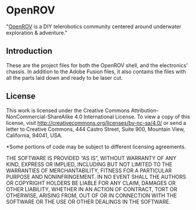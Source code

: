 OpenROV
================
"[OpenROV](http://openrov.com/) is a DIY telerobotics community centered around underwater exploration & adventure." 

Introduction
-------
These are the project files for both the OpenROV shell, and the electronics' chassis.
In addition to the Adobe Fusion files, it also contains the files with all the parts laid down and ready to be laser cut.

License
-------

This work is licensed under the  Creative Commons Attribution-NonCommercial-ShareAlike 4.0 International License. To view a copy of this license, visit <http://creativecommons.org/licenses/by-nc-sa/4.0/> or send a letter to Creative Commons, 444 Castro Street, Suite 900, Mountain View, California, 94041, USA.

*Some portions of code may be subject to different licensing agreements.

THE SOFTWARE IS PROVIDED “AS IS”, WITHOUT WARRANTY OF ANY KIND, EXPRESS OR IMPLIED, INCLUDING BUT NOT LIMITED TO THE WARRANTIES OF MERCHANTABILITY, FITNESS FOR A PARTICULAR PURPOSE AND NONINFRINGEMENT. IN NO EVENT SHALL THE AUTHORS OR COPYRIGHT HOLDERS BE LIABLE FOR ANY CLAIM, DAMAGES OR OTHER LIABILITY, WHETHER IN AN ACTION OF CONTRACT, TORT OR OTHERWISE, ARISING FROM, OUT OF OR IN CONNECTION WITH THE SOFTWARE OR THE USE OR OTHER DEALINGS IN THE SOFTWARE.

